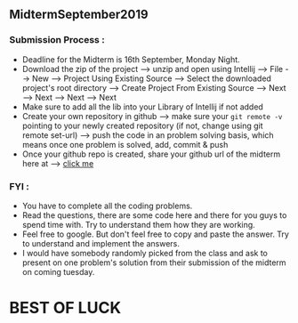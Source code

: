 ## MidtermSeptember2019


### Submission Process : 
- Deadline for the Midterm is 16th September, Monday Night. 
- Download the zip of the project --> unzip and open using Intellij --> File --> New --> Project Using Existing Source --> Select the downloaded project's root directory --> Create Project From Existing Source --> Next --> Next --> Next --> Next
- Make sure to add all the lib into your Library of Intellij if not added
- Create your own repository in github --> make sure your `git remote -v` pointing to your newly created repository (if not, change using git remote set-url) --> push the code in an problem solving basis, which means once one problem is solved, add, commit & push
- Once your github repo is created, share your github url of the midterm here at --> [click me](https://forms.gle/wNUN3vb51J9254eP8)

### FYI :
- You have to complete all the coding problems.
- Read the questions, there are some code here and there for you guys to spend time with. Try to understand them how they are working.
- Feel free to google. But don't feel free to copy and paste the answer. Try to understand and implement the answers. 
- I would have somebody randomly picked from the class and ask to present on one problem's solution from their submission of the midterm on coming tuesday.


# BEST OF LUCK
